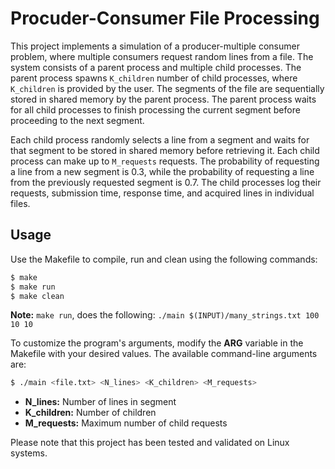 # Procuder-Consumer File Processing
This project implements a simulation of a producer-multiple consumer problem, where multiple consumers request random lines from a file. The system consists of a parent process and multiple child processes. The parent process spawns `K_children` number of child processes, where `K_children` is provided by the user. The segments of the file are sequentially stored in shared memory by the parent process. The parent process waits for all child processes to finish processing the current segment before proceeding to the next segment.

Each child process randomly selects a line from a segment and waits for that segment to be stored in shared memory before retrieving it. Each child process can make up to `M_requests` requests. The probability of requesting a line from a new segment is 0.3, while the probability of requesting a line from the previously requested segment is 0.7. The child processes log their requests, submission time, response time, and acquired lines in individual files.

## Usage
Use the Makefile to compile, run and clean using the following commands:

```bash
$ make 
$ make run
$ make clean
```
**Note:** `make run`, does the following: `./main $(INPUT)/many_strings.txt 100 10 10`

To customize the program's arguments, modify the **ARG** variable in the Makefile with your desired values. The available command-line arguments are:

```bash
$ ./main <file.txt> <N_lines> <K_children> <M_requests>
```

- **N_lines:** Number of lines in segment
- **K_children:** Number of children
- **M_requests:** Maximum number of child requests

Please note that this project has been tested and validated on Linux systems.

